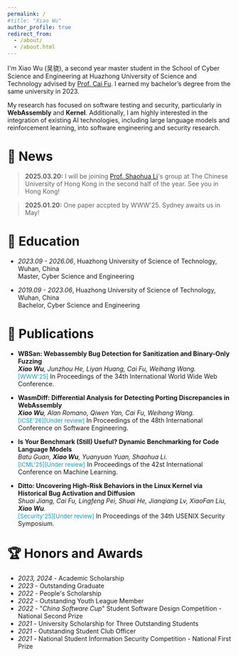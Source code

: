 ```yaml
---
permalink: /
#title: "Xiao Wu"
author_profile: true
redirect_from: 
  - /about/
  - /about.html
---
```

I'm Xiao Wu (吴骁), a second year master student in the School of Cyber Science and Engineering at Huazhong University of Science and Technology advised by [Prof. Cai Fu](http://faculty.hust.edu.cn/fucai/zh_CN/index.htm). I earned my bachelor’s degree from the same university in 2023.

My research has focused on software testing and security, particularly in **WebAssembly** and **Kernel**. Additionally, I am highly interested in the integration of existing AI technologies, including large language models and reinforcement learning, into software engineering and security research.
# :newspaper: News
> **2025.03.20:** I will be joining [Prof. Shaohua Li](https://shao-hua-li.github.io/)'s group at The Chinese University of Hong Kong in the second half of the year. See you in Hong Kong!

>**2025.01.20:** One paper accpted by WWW'25. Sydney awaits us in May!

# :notebook: Education
- *2023.09 - 2026.06*, Huazhong University of Science of Technology, Wuhan, China
<br>Master, Cyber Science and Engineering

- *2019.09 - 2023.06*, Huazhong University of Science of Technology, Wuhan, China
<br>Bachelor, Cyber Science and Engineering

# :page_with_curl: Publications
- **WBSan: Webassembly Bug Detection for Sanitization and Binary-Only Fuzzing**
<br>***Xiao Wu**, Junzhou He, Liyan Huang, Cai Fu, Weihang Wang.* 
<br><font color="#069eb9" size="2">[WWW'25]</font> In Proceedings of the 34th International World Wide Web Conference.

- **WasmDiff: Differential Analysis for Detecting Porting Discrepancies in WebAssembly**
<br>***Xiao Wu**, Alan Romano, Qiwen Yan, Cai Fu, Weihang Wang.* 
<br><font color="#069eb9" size="2">[ICSE'26][Under review]</font> In Proceedings of the 48th International Conference on Software Engineering.

- **Is Your Benchmark (Still) Useful? Dynamic Benchmarking for Code Language Models**
<br>*Batu Guan, **Xiao Wu**, Yuanyuan Yuan, Shaohua Li.*
<br><font color="#069eb9" size="2">[ICML'25][Under review]</font> In Proceedings of the 42st International Conference on Machine Learning.

- **Ditto: Uncovering High-Risk Behaviors in the Linux Kernel via Historical Bug Activation and Diffusion**
<br>*Shuai Jiang, Cai Fu, Lingfeng Pei, Shuai He, Jianqiang Lv, XiaoFan Liu, **Xiao Wu**.*
<br><font color="#069eb9" size="2">[Security'25][Under review]</font> In Proceedings of the 34th USENIX Security Symposium.

<div style="display:none">
# :bookmark_tabs: Internships
- *2024.10 - now*     Remote Research Assistant, The Chinese University of Hong Kong, advised by [Prof. Shaohua Li](https://shao-hua-li.github.io/)
- *2023.09 - 2024.09* Remote Research Assistant, University of Southern California, advised by [Prof. Weihang Wang](https://weihang-wang.github.io/#)
</div>

# 🏆 Honors and Awards
- *2023, 2024* - Academic Scholarship
- *2023* - Outstanding Graduate
- *2022* - People's Scholarship
- *2022* - Outstanding Youth League Member
- *2022* - "*China Software Cup*" Student Software Design Competition - National Second Prize
- *2021* - University Scholarship for Three Outstanding Students
- *2021* - Outstanding Student Club Officer
- *2021* - National Student Information Security Competition - National First Prize

